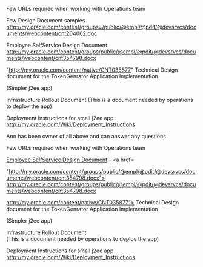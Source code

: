 Few URLs required when working with Operations team

Few Design Document samples
http://my.oracle.com/content/groups=/public/@empl/@pdit/@devsrvcs/documents/webcontent/cnt204062.doc

Employee SelfService Design Document
http://my.oracle.com/content/groups/public/@empl/@pdit/@devsrvcs/documents/webcontent/cnt354798.docx


"http://my.oracle.com/content/native/CNT035877"
Technical Design document for the TokenGenrator Application Implementation

(Simpler j2ee app)

Infrastructure Rollout Document
(This is a document needed by operations to deploy the app)

Deployment Instructions for small j2ee app
http://my.oracle.com/Wiki/Deployment_Instructions

Ann has been owner of all above and can answer any questions

Few URLs required when working with Operations
team


<a href="http://my.oracle.com/content/groups/public/@empl/@pdit/@devsrvcs/documents/webcontent/cnt204062.doc">Employee SelfService Design Document</a> - <a
href=

"http://my.oracle.com/content/groups/public/@empl/@pdit/@devsrvcs/documents/webcontent/cnt354798.docx">
http://my.oracle.com/content/groups/public/@empl/@pdit/@devsrvcs/documents/webcontent/cnt354798.docx


http://my.oracle.com/content/native/CNT035877">
Technical Design document for the TokenGenrator Application
Implementation


(Simpler j2ee app)


Infrastructure Rollout Document<br>(This is a document needed by
operations to deploy the app)


Deployment Instructions for small j2ee app<br><a
href="http://my.oracle.com/Wiki/Deployment_Instructions">http://my.oracle.com/Wiki/Deployment_Instructions

